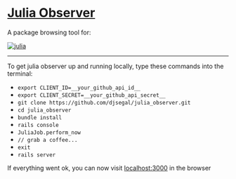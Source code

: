 # [Julia Observer](https://juliaobserver.com)

A package browsing tool for:

[![julia](https://cloud.githubusercontent.com/assets/3156114/21341070/8bdee4a4-c658-11e6-9e9d-5e3cbdca8e8b.png)](http://julialang.org/)

-----

To get julia observer up and running locally, type these commands into the terminal:

+ `export CLIENT_ID=__your_github_api_id__`
+ `export CLIENT_SECRET=__your_github_api_secret__`
+ `git clone https://github.com/djsegal/julia_observer.git`
+ `cd julia_observer`
+ `bundle install`
+ `rails console`
+ `JuliaJob.perform_now`
+ `// grab a coffee...`
+ `exit`
+ `rails server`

If everything went ok, you can now visit [localhost:3000](http://localhost:3000/) in the browser
